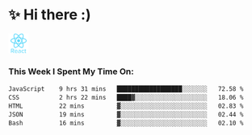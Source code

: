 <h1 align="left">✨ Hi there :)</h1>

  <a href="https://reactjs.org/" target="_blank" rel="noreferrer">   
    <img src="https://raw.githubusercontent.com/devicons/devicon/master/icons/react/react-original-wordmark.svg" alt="react" width="40"     
    height="40"/></a>
 
<h3 align="left">This Week I Spent My Time On:</h3>
<!--START_SECTION:waka-->

```txt
JavaScript    9 hrs 31 mins   ██████████████████░░░░░░░   72.58 %
CSS           2 hrs 22 mins   ████▓░░░░░░░░░░░░░░░░░░░░   18.06 %
HTML          22 mins         ▓░░░░░░░░░░░░░░░░░░░░░░░░   02.83 %
JSON          19 mins         ▓░░░░░░░░░░░░░░░░░░░░░░░░   02.44 %
Bash          16 mins         ▓░░░░░░░░░░░░░░░░░░░░░░░░   02.10 %
```

<!--END_SECTION:waka-->

